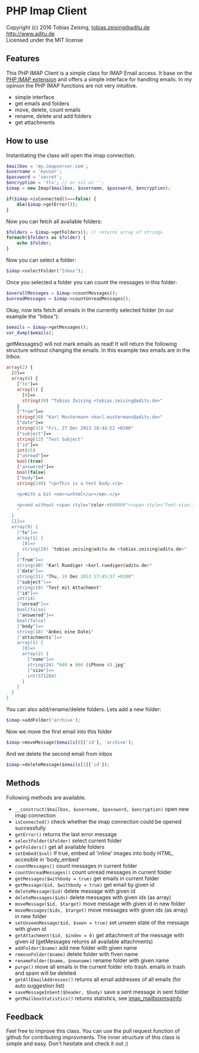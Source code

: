PHP Imap Client
===============

Copyright (c) 2016 Tobias Zeising, tobias.zeising@aditu.de  
http://www.aditu.de  
Licensed under the MIT license  


Features
--------

This PHP IMAP Client is a simple class for IMAP Email access. 
It base on the [PHP IMAP extension](http://at1.php.net/imap) and offers a simple interface for handling emails. In my opinion the PHP IMAP functions are not very intuitive.

* simple interface
* get emails and folders
* move, delete, count emails
* rename, delete and add folders
* get attachments


How to use
----------

Instantiating the class will open the imap connection.

```php
$mailbox = 'my.imapserver.com';
$username = 'myuser';
$password = 'secret';
$encryption = 'tls'; // or ssl or '';
$imap = new Imap($mailbox, $username, $password, $encryption);

if($imap->isConnected()===false) {
    die($imap->getError());
}
```

Now you can fetch all available folders:

```php
$folders = $imap->getFolders(); // returns array of strings
foreach($folders as $folder) {
    echo $folder;
}
```

Now you can select a folder:

```php
$imap->selectFolder("Inbox");
```

Once you selected a folder you can count the messages in this folder:

```php
$overallMessages = $imap->countMessages();
$unreadMessages = $imap->countUnreadMessages();
```

Okay, now lets fetch all emails in the currently selected folder (in our example the "Inbox"):

```php
$emails = $imap->getMessages();
var_dump($emails);
```

getMessages() will not mark emails as read! It will return the following structure without changing the emails. In this example two emails are in the Inbox.

```php
array(2) {
  [0]=>
  array(8) {
    ["to"]=>
    array(1) {
      [0]=>
      string(30) "Tobias Zeising <tobias.zeising@aditu.de>"
    }
    ["from"]=>
    string(30) "Karl Mustermann <karl.mustermann@aditu.de>"
    ["date"]=>
    string(31) "Fri, 27 Dec 2013 18:44:52 +0100"
    ["subject"]=>
    string(12) "Test Subject"
    ["id"]=>
    int(15)
    ["unread"]=>
    bool(true)
    ["answered"]=>
    bool(false)
    ["body"]=>
    string(240) "<p>This is a test body.</p>

    <p>With a bit <em><u>html</u></em>.</p>

    <p>and without <span style="color:#008000"><span style="font-size:14px"><span style="font-family:arial,helvetica,sans-serif">attachment</span></span></span></p>
    "
  }
  [1]=>
  array(9) {
    ["to"]=>
    array(1) {
      [0]=>
      string(29) "tobias.zeising@aditu.de <tobias.zeising@aditu.de>"
    }
    ["from"]=>
    string(40) "Karl Ruediger <karl.ruediger@aditu.de>"
    ["date"]=>
    string(31) "Thu, 19 Dec 2013 17:45:37 +0100"
    ["subject"]=>
    string(19) "Test mit Attachment"
    ["id"]=>
    int(14)
    ["unread"]=>
    bool(false)
    ["answered"]=>
    bool(false)
    ["body"]=>
    string(18) "Anbei eine Datei"
    ["attachments"]=>
    array(1) {
      [0]=>
      array(2) {
        ["name"]=>
        string(24) "640 x 960 (iPhone 4).jpg"
        ["size"]=>
        int(571284)
      }
    }
  }
}
```

You can also add/rename/delete folders. Lets add a new folder:

```php
$imap->addFolder('archive');
```

Now we move the first email into this folder

```php
$imap->moveMessage($emails[0]['id'], 'archive');
```

And we delete the second email from inbox

```php
$imap->deleteMessage($emails[1]['id']);
```


Methods
-------

Following methods are available.

* ``__construct($mailbox, $username, $password, $encryption)`` open new imap connection
* ``isConnected()`` check whether the imap connection could be opened successfully
* ``getError()`` returns the last error message
* ``selectFolder($folder)`` select current folder
* ``getFolders()`` get all available folders
* ``setEmbed($val)`` If true, embed all 'inline' images into body HTML, accesible in 'body_embed'
* ``countMessages()`` count messages in current folder
* ``countUnreadMessages()`` count unread messages in current folder
* ``getMessages($withbody = true)`` get emails in current folder
* ``getMessage($id, $withbody = true)`` get email by given id
* ``deleteMessage($id)`` delete message with given id
* ``deleteMessages($ids)`` delete messages with given ids (as array)
* ``moveMessage($id, $target)`` move message with given id in new folder
* ``moveMessages($ids, $target)`` move messages with given ids (as array) in new folder
* ``setUnseenMessage($id, $seen = true)`` set unseen state of the message with given id
* ``getAttachment($id, $index = 0)`` get attachment of the message with given id (getMessages returns all available attachments)
* ``addFolder($name)`` add new folder with given name
* ``removeFolder($name)`` delete folder with fiven name
* ``renameFolder($name, $newname)`` rename folder with given name
* ``purge()`` move all emails in the current folder into trash. emails in trash and spam will be deleted
* ``getAllEmailAddresses()`` returns all email addresses of all emails (for auto suggestion list)
* ``saveMessageInSent($header, $body)`` save a sent message in sent folder
* ``getMailboxStatistics()`` returns statistics, see [imap_mailboxmsginfo](http://php.net/manual/de/function.imap-mailboxmsginfo.php)


Feedback
--------

Feel free to improve this class. You can use the pull request function of github for contributing improvments. The inner structure of this class is simple and easy. Don't hesitate and check it out ;)
